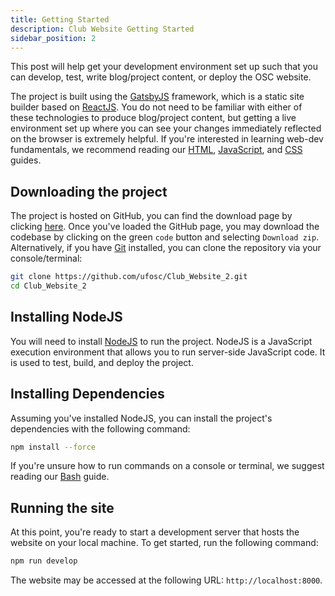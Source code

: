 ```yaml
---
title: Getting Started
description: Club Website Getting Started
sidebar_position: 2
---
```


This post will help get your development environment set up such that you can develop, test, write blog/project content, or deploy the OSC website.

The project is built using the [GatsbyJS](https://www.gatsbyjs.com/) framework, which is a static site builder based on [ReactJS](https://react.dev/). You do not need to be familiar with either of these technologies to produce blog/project content, but getting a live environment set up where you can see your changes immediately reflected on the browser is extremely helpful. If you're interested in learning web-dev fundamentals, we recommend reading our [HTML](/docs/club/resources/html), [JavaScript](/docs/club/resources/javascript), and [CSS](/docs/club/resources/css) guides.

## Downloading the project

The project is hosted on GitHub, you can find the download page by clicking [here](https://github.com/ufosc/Club_Website_2). Once you've loaded the GitHub page, you may download the codebase by clicking on the green `code` button and selecting `Download zip`. Alternatively, if you have [Git](https://git-scm.com/) installed, you can clone the repository via your console/terminal:

```bash
git clone https://github.com/ufosc/Club_Website_2.git
cd Club_Website_2
```

## Installing NodeJS
You will need to install [NodeJS](https://nodejs.org/en) to run the project. NodeJS is a JavaScript execution environment that allows you to run server-side JavaScript code. It is used to test, build, and deploy the project.

## Installing Dependencies
Assuming you've installed NodeJS, you can install the project's dependencies with the following command:
```bash
npm install --force
```

If you're unsure how to run commands on a console or terminal, we suggest reading our [Bash](/docs/club/resources/bash) guide.

## Running the site
At this point, you're ready to start a development server that hosts the website on your local machine. To get started, run the following command:
```bash
npm run develop
```

The website may be accessed at the following URL: `http://localhost:8000`.
